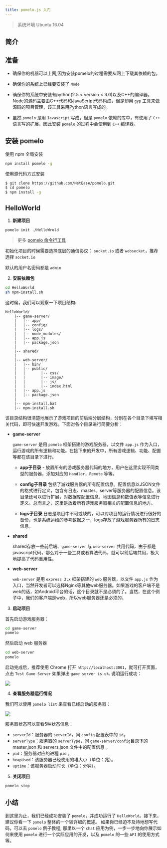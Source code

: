 ```yaml
---
title: pomelo.js 入门
---
```


> 系统环境 Ubuntu 16.04

## 简介



## 准备

- 确保你的机器可以上网,因为安装pomelo的过程需要从网上下载其依赖的包。

- 确保你的系统上已经要安装了 `Node`

- 确保你的系统中安装有python(2.5 < version < 3.0)以及C++的编译器。Node的源码主要由C++代码和JavaScript代码构成，但是却用 `gyp` 工具来做源码的项目管理，该工具采用Python语言写成的。

- 虽然 `pomelo` 是用 `Javascript` 写成，但是 `pomelo` 依赖的库中，有使用了 `C++` 语言写的扩展，因此安装 `pomelo` 的过程中会使用到 `C++` 编译器。 

## 安装 pomelo

使用 npm 全局安装

```bash
npm install pomelo -g
```

使用源代码方式安装

```bash
$ git clone https://github.com/NetEase/pomelo.git
$ cd pomelo
$ npm install -g
```

## HelloWorld

1. **新建项目**

```bash
pomelo init ./HelloWrold
```

> 更多 [pomelo 命令行工具](https://github.com/NetEase/pomelo/wiki/pomelo%E5%91%BD%E4%BB%A4%E8%A1%8C%E5%B7%A5%E5%85%B7%E4%BD%BF%E7%94%A8)

初始化项目的时候需要选择底层的通信协议： `socket.io` 或者 `websocket`，推荐选择 `socket.io`

默认的用户名密码都是 `admin`

2. **安装依赖包**

```bash
cd HelloWorld
sh npm-install.sh
```

这时候，我们可以观察一下项目结构:

```
HelloWorld/
    |-- game-server/
    |   |-- app/
    |   |-- config/
    |   |-- logs/
    |   |-- node_modules/
    |   |-- app.js
    |   |-- package.json
    |
    |-- shared/
    |
    |-- web-server/
    |   |-- bin/
    |   |-- public/
    |   |       |-- css/
    |   |       |-- image/
    |   |       |-- js/
    |   |       |-- index.html
    |   |-- app.js
    |   |-- package.json
    |
    |-- npm-install.bat
    |-- npm-install.sh

```


该目录结构很清楚地展示了游戏项目的前后端分层结构，分别在各个目录下填写相关代码，即可快速开发游戏。下面对各个目录进行简要分析：

- **game-server**

    `game-server` 是用 `pomelo` 框架搭建的游戏服务器，以文件 `app.js` 作为入口，运行游戏的所有逻辑和功能。在接下来的开发中，所有游戏逻辑、功能、配置等都在该目录下进行。

    - **app子目录** - 放置所有的游戏服务器代码的地方，用户在这里实现不同类型的服务器，添加对应的 `Handler`，`Remote` 等等。

    - **config子目录** 包括了游戏服务器的所有配置信息。配置信息以JSON文件的格式进行定义，包含有日志、master、server等服务器的配置信息。该目录还可以进行扩展，对数据库配置信息、地图信息和数值表等信息进行定义。总而言之，这里是放着所有游戏服务器相关的配置信息的地方。

    - **logs子目录** 日志是项目中不可或缺的，可以对项目的运行情况进行很好的备份，也是系统运维的参考数据之一，logs存放了游戏服务器所有的日志信息。

- **shared**

    shared存放一些前后端、`game-server` 与 `web-server` 共用代码，由于都是javascript代码，那么对于一些工具或者算法代码，就可以前后端共用，极大地提高了代码重用性。

- **web-server**

    `web-server` 是用 `express 3.x` 框架搭建的 `web` 服务器，以文件 `app.js` 作为入口，当然开发者可以选择Nginx等其他web服务器。如果游戏的客户端不是web的话，如Android平台的话，这个目录就不是必须的了。当然，在这个例子中，我们的客户端是web，所以web服务器还是必须的。


3. **启动项目**

首先启动游戏服务器：

```bash
cd game-server
pomelo
```

然后启动 web 服务器

```bash
cd web-server
pomelo
```

启动完成后，推荐使用 Chrome 打开 `http://localhost:3001`，就可打开页面，点击 `Test Game Server` 如果弹出 `game server is ok`. 说明运行成功：

![](../_asset/image/helloworld_test_snapshot.png)

4. **查看服务器运行情况**

我们可以使用 `pomelo list` 来查看已经启动的服务器：

![](../_asset/image/pomelo_list.png)

服务器状态可以查看5种状态信息：

- `serverId`：服务器的 `serverId`，同 `config` 配置表中的 `id`。
- `serverType`：服务器的 `serverType`，同 `game-server/config`目录下的 master.json 和 servers.json 文件中的配置信息 。
- `pid`：服务器对应的进程 `pid` 。
- `heapUsed`：该服务器已经使用的堆大小（单位：兆）。
- `uptime`：该服务器启动时长（单位：分钟）。

5. **关闭项目**

```bash
pomelo stop
```

## 小结

到这里为止，我们已经成功安装了 `pomelo`，并成功运行了 `HelloWorld`。接下来，建议你看一下 `pomelo` 整体的一个较详细的概述。 如果你已经迫不及待地想写代码，可以去 `pomelo` 例子教程, 那里以一个 `chat` 应用为例，一步一步地向你展示如何来使用 `pomelo` 进行一个实际应用的开发，以及 `pomelo` 的一些 `API` 的使用方式等。